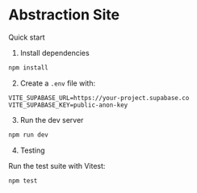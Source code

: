 # Abstraction Site

Quick start

1. Install dependencies

```bash
npm install
```

2. Create a `.env` file with:

```
VITE_SUPABASE_URL=https://your-project.supabase.co
VITE_SUPABASE_KEY=public-anon-key
```

3. Run the dev server

```bash
npm run dev
```

4. Testing

Run the test suite with Vitest:

```bash
npm test
```
